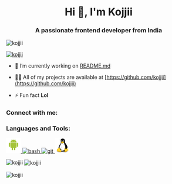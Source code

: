 <h1 align="center">Hi 👋, I'm Kojjii</h1>
<h3 align="center">A passionate frontend developer from India</h3>

<p align="left"> <img src="https://komarev.com/ghpvc/?username=kojjii&label=Profile%20views&color=0e75b6&style=flat" alt="kojjii" /> </p>

<p align="left"> <a href="https://github.com/ryo-ma/github-profile-trophy"><img src="https://github-profile-trophy.vercel.app/?username=kojjii" alt="kojjii" /></a> </p>

- 🔭 I’m currently working on [README.md](https://github.com/kojjii/kojjii)

- 👨‍💻 All of my projects are available at [https://github.com/kojjii](https://github.com/kojjii)

- ⚡ Fun fact **Lol**

<h3 align="left">Connect with me:</h3>
<p align="left">
</p>

<h3 align="left">Languages and Tools:</h3>
<p align="left"> <a href="https://developer.android.com" target="_blank" rel="noreferrer"> <img src="https://raw.githubusercontent.com/devicons/devicon/master/icons/android/android-original-wordmark.svg" alt="android" width="40" height="40"/> </a> <a href="https://www.gnu.org/software/bash/" target="_blank" rel="noreferrer"> <img src="https://www.vectorlogo.zone/logos/gnu_bash/gnu_bash-icon.svg" alt="bash" width="40" height="40"/> </a> <a href="https://git-scm.com/" target="_blank" rel="noreferrer"> <img src="https://www.vectorlogo.zone/logos/git-scm/git-scm-icon.svg" alt="git" width="40" height="40"/> </a> <a href="https://www.linux.org/" target="_blank" rel="noreferrer"> <img src="https://raw.githubusercontent.com/devicons/devicon/master/icons/linux/linux-original.svg" alt="linux" width="40" height="40"/> </a> </p>

<p><img align="left" src="https://github-readme-stats.vercel.app/api/top-langs?username=kojjii&show_icons=true&locale=en&layout=compact" alt="kojjii" /></p>

<p>&nbsp;<img align="center" src="https://github-readme-stats.vercel.app/api?username=kojjii&show_icons=true&theme=dracula&locale=en" alt="kojjii" /></p>

<p><img align="center" src="https://github-readme-streak-stats.herokuapp.com/?user=kojjii&" alt="kojjii" /></p>

